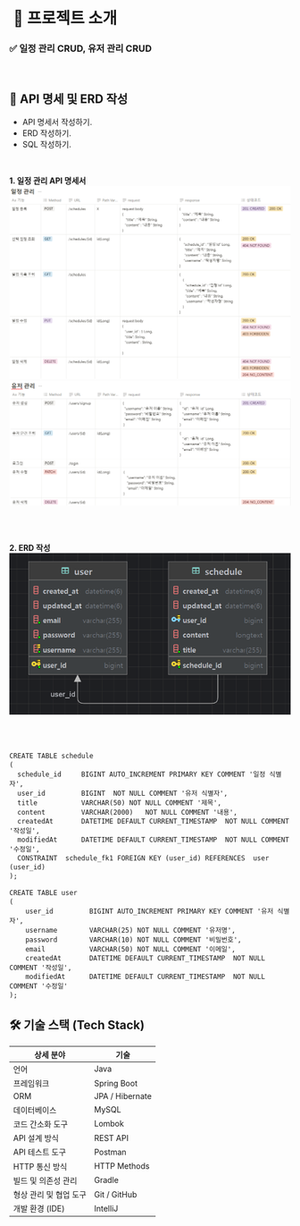 
# ️ 📆 프로젝트 소개

###  ✅ 일정 관리 CRUD, 유저 관리 CRUD 
<br>

## 📆 API 명세 및 ERD 작성  ##
* API 명세서 작성하기.
* ERD 작성하기.
* SQL 작성하기.

<br>

**1. 일정 관리 API 명세서**
![img_2.png](img_2.png)
![img_1.png](img_1.png)

<br><br>

**2. ERD 작성**
![img_4.png](img_4.png)


<br><br>

  ```
CREATE TABLE schedule
(
    schedule_id     BIGINT AUTO_INCREMENT PRIMARY KEY COMMENT '일정 식별자',
    user_id         BIGINT	NOT NULL COMMENT '유저 식별자',
    title	        VARCHAR(50)	NOT NULL COMMENT '제목',
    content	        VARCHAR(2000)	NOT NULL COMMENT '내용',
    createdAt	    DATETIME DEFAULT CURRENT_TIMESTAMP	NOT NULL COMMENT '작성일',
    modifiedAt	    DATETIME DEFAULT CURRENT_TIMESTAMP	NOT NULL COMMENT '수정일',
    CONSTRAINT  schedule_fk1 FOREIGN KEY (user_id) REFERENCES  user (user_id)
);
```
```
CREATE TABLE user
(
    user_id         BIGINT AUTO_INCREMENT PRIMARY KEY COMMENT '유저 식별자',
    username	    VARCHAR(25)	NOT NULL COMMENT '유저명',
    password	    VARCHAR(10)	NOT NULL COMMENT '비밀번호',
    email	        VARCHAR(50)	NOT NULL COMMENT '이메일',
    createdAt	    DATETIME DEFAULT CURRENT_TIMESTAMP	NOT NULL COMMENT '작성일',
    modifiedAt	    DATETIME DEFAULT CURRENT_TIMESTAMP	NOT NULL COMMENT '수정일'
);
```
## 🛠️ 기술 스택 (Tech Stack)

| 상세 분야              | 기술             |
|------------------------|------------------|
| 언어            | Java             |
| 프레임워크      | Spring Boot      |
| ORM       | JPA / Hibernate  |
| 데이터베이스           | MySQL            |
| 코드 간소화 도구       | Lombok           |
| API 설계 방식          | REST API         |
| API 테스트 도구        | Postman          |
| HTTP 통신 방식         | HTTP Methods     |
| 빌드 및 의존성 관리    | Gradle   |
| 형상 관리 및 협업 도구 | Git / GitHub     |
| 개발 환경 (IDE)        | IntelliJ         |


